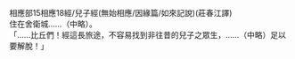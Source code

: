 相應部15相應18經/兒子經(無始相應/因緣篇/如來記說)(莊春江譯)  
住在舍衛城……（中略）。  
「……比丘們！經這長旅途，不容易找到非往昔的兒子之眾生，……（中略）足以要解脫！」  
  
  
